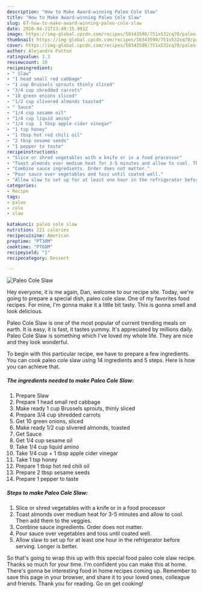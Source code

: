 ```yaml
---
description: "How to Make Award-winning Paleo Cole Slaw"
title: "How to Make Award-winning Paleo Cole Slaw"
slug: 67-how-to-make-award-winning-paleo-cole-slaw
date: 2020-04-21T23:49:15.991Z
image: https://img-global.cpcdn.com/recipes/58343598/751x532cq70/paleo-cole-slaw-recipe-main-photo.jpg
thumbnail: https://img-global.cpcdn.com/recipes/58343598/751x532cq70/paleo-cole-slaw-recipe-main-photo.jpg
cover: https://img-global.cpcdn.com/recipes/58343598/751x532cq70/paleo-cole-slaw-recipe-main-photo.jpg
author: Alejandro Patton
ratingvalue: 3.3
reviewcount: 10
recipeingredient:
- " Slaw"
- "1 head small red cabbage"
- "1 cup Brussels sprouts thinly sliced"
- "3/4 cup shredded carrots"
- "10 green onions sliced"
- "1/2 cup slivered almonds toasted"
- " Sauce"
- "1/4 cup sesame oil"
- "1/4 cup liquid amino"
- "1/4 cup  1 tbsp apple cider vinegar"
- "1 tsp honey"
- "1 tbsp hot red chili oil"
- "2 tbsp sesame seeds"
- "1 pepper to taste"
recipeinstructions:
- "Slice or shred vegetables with a knife or in a food processor"
- "Toast almonds over medium heat for 3-5 minutes and allow to cool. Then add them to the veggies."
- "Combine sauce ingredients. Order does not matter."
- "Pour sauce over vegetables and toss until coated well."
- "Allow slaw to set up for at least one hour in the refrigerator before serving. Longer is better."
categories:
- Recipe
tags:
- paleo
- cole
- slaw

katakunci: paleo cole slaw 
nutrition: 221 calories
recipecuisine: American
preptime: "PT30M"
cooktime: "PT60M"
recipeyield: "1"
recipecategory: Dessert

---
```



![Paleo Cole Slaw](https://img-global.cpcdn.com/recipes/58343598/751x532cq70/paleo-cole-slaw-recipe-main-photo.jpg)

Hey everyone, it is me again, Dan, welcome to our recipe site. Today, we're going to prepare a special dish, paleo cole slaw. One of my favorites food recipes. For mine, I'm gonna make it a little bit tasty. This is gonna smell and look delicious.

Paleo Cole Slaw is one of the most popular of current trending meals on earth. It is easy, it is fast, it tastes yummy. It's appreciated by millions daily. Paleo Cole Slaw is something which I've loved my whole life. They are nice and they look wonderful.




To begin with this particular recipe, we have to prepare a few ingredients. You can cook paleo cole slaw using 14 ingredients and 5 steps. Here is how you can achieve that.

##### The ingredients needed to make Paleo Cole Slaw:

1. Prepare  Slaw
1. Prepare 1 head small red cabbage
1. Make ready 1 cup Brussels sprouts, thinly sliced
1. Prepare 3/4 cup shredded carrots
1. Get 10 green onions, sliced
1. Make ready 1/2 cup slivered almonds, toasted
1. Get  Sauce
1. Get 1/4 cup sesame oil
1. Take 1/4 cup liquid amino
1. Take 1/4 cup + 1 tbsp apple cider vinegar
1. Take 1 tsp honey
1. Prepare 1 tbsp hot red chili oil
1. Prepare 2 tbsp sesame seeds
1. Prepare 1 pepper to taste




##### Steps to make Paleo Cole Slaw:

1. Slice or shred vegetables with a knife or in a food processor
1. Toast almonds over medium heat for 3-5 minutes and allow to cool. Then add them to the veggies.
1. Combine sauce ingredients. Order does not matter.
1. Pour sauce over vegetables and toss until coated well.
1. Allow slaw to set up for at least one hour in the refrigerator before serving. Longer is better.




So that's going to wrap this up with this special food paleo cole slaw recipe. Thanks so much for your time. I'm confident you can make this at home. There's gonna be interesting food in home recipes coming up. Remember to save this page in your browser, and share it to your loved ones, colleague and friends. Thank you for reading. Go on get cooking!
